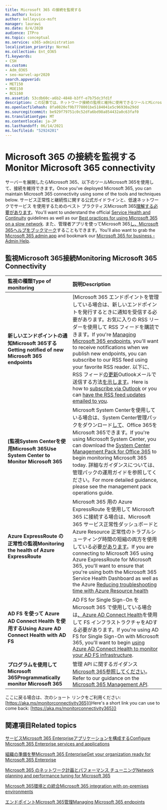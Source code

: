```yaml
---
title: Microsoft 365 の接続を監視する
ms.author: kvice
author: kelleyvice-msft
manager: laurawi
ms.date: 8/4/2020
audience: ITPro
ms.topic: conceptual
ms.service: o365-administration
localization_priority: Normal
ms.collection: Ent_O365
f1.keywords:
- CSH
ms.custom:
- Adm_O365
- seo-marvel-apr2020
search.appverid:
- MET150
- MOE150
- BCS160
ms.assetid: 53cdb60c-a6b2-4848-b3ff-e7b75dc3fd1f
description: この記事では、ネットワーク接続の監視と維持に使用できるツールとMicrosoft 365します。
ms.openlocfilehash: 8fa0820cf9b7778001be5184041e5c96930a29dd
ms.sourcegitcommit: be929f79751c0c52dfa6bd98a854432a0c63faf0
ms.translationtype: MT
ms.contentlocale: ja-JP
ms.lasthandoff: 06/14/2021
ms.locfileid: "52924201"
---
```

# <a name="monitor-microsoft-365-connectivity"></a><span data-ttu-id="ccad5-103">Microsoft 365 の接続を監視する</span><span class="sxs-lookup"><span data-stu-id="ccad5-103">Monitor Microsoft 365 connectivity</span></span>

<span data-ttu-id="ccad5-104">サーバーを展開したらMicrosoft 365、以下のツールMicrosoft 365を使用して、接続を維持できます。</span><span class="sxs-lookup"><span data-stu-id="ccad5-104">Once you've deployed Microsoft 365, you can maintain Microsoft 365 connectivity using some of the tools and techniques below.</span></span> <span data-ttu-id="ccad5-105">サービス正常性と継続性に関する[](/office365/servicedescriptions/office-365-platform-service-description/service-health-and-continuity)公式ガイドラインと、低速ネットワークでサービス を使用するためのベスト プラクティスMicrosoft 365[理解する必要があります](https://support.office.com/article/fd16c8d2-4799-4c39-8fd7-045f06640166)。</span><span class="sxs-lookup"><span data-stu-id="ccad5-105">You'll want to understand the official [Service Health and Continuity](/office365/servicedescriptions/office-365-platform-service-description/service-health-and-continuity) guidelines as well as our [Best practices for using Microsoft 365 on a slow network](https://support.office.com/article/fd16c8d2-4799-4c39-8fd7-045f06640166).</span></span> <span data-ttu-id="ccad5-106">また、管理者アプリを使ってMicrosoft 365[し、Microsoft 365](https://blogs.office.com/2015/03/13/administer-on-the-go-with-the-updated-office-365-admin-app/)[ヘルプをブックマーク](https://support.office.com/article/17d3ff3f-3601-466e-b5a1-482b31cfb791)することもできます。</span><span class="sxs-lookup"><span data-stu-id="ccad5-106">You'll also want to grab the [Microsoft 365 admin app](https://blogs.office.com/2015/03/13/administer-on-the-go-with-the-updated-office-365-admin-app/) and bookmark our [Microsoft 365 for business - Admin Help](https://support.office.com/article/17d3ff3f-3601-466e-b5a1-482b31cfb791).</span></span>
  
## <a name="monitoring-microsoft-365-connectivity"></a><span data-ttu-id="ccad5-107">監視Microsoft 365接続</span><span class="sxs-lookup"><span data-stu-id="ccad5-107">Monitoring Microsoft 365 Connectivity</span></span>

|<span data-ttu-id="ccad5-108">監視の種類</span><span class="sxs-lookup"><span data-stu-id="ccad5-108">Type of monitoring</span></span> |<span data-ttu-id="ccad5-109">説明</span><span class="sxs-lookup"><span data-stu-id="ccad5-109">Description</span></span> |
|:-----|:-----|
|<span data-ttu-id="ccad5-110">**新しいエンドポイントの通知Microsoft 365する**</span><span class="sxs-lookup"><span data-stu-id="ccad5-110">**Getting notified of new Microsoft 365 endpoints**</span></span> <br/> |<span data-ttu-id="ccad5-111">[Microsoft 365 エンドポイント[](https://support.office.com/article/99cab9d4-ef59-4207-9f2b-3728eb46bf9a)を管理している場合は、新しいエンドポイントを発行するときに通知を受信する必要があります。お気に入りの RSS リーダーを使用して RSS フィードを購読できます。</span><span class="sxs-lookup"><span data-stu-id="ccad5-111">If you're [Managing Microsoft 365 endpoints](https://support.office.com/article/99cab9d4-ef59-4207-9f2b-3728eb46bf9a), you'll want to receive notifications when we publish new endpoints, you can subscribe to our RSS feed using your favorite RSS reader.</span></span> <span data-ttu-id="ccad5-112">以下に、RSS フィード[の更新](https://go.microsoft.com/fwlink/p/?LinkId=532416)Outlookメールで送信する方法[を示します](https://go.microsoft.com/fwlink/p/?LinkId=532417)。</span><span class="sxs-lookup"><span data-stu-id="ccad5-112">Here is how to [subscribe via Outlook](https://go.microsoft.com/fwlink/p/?LinkId=532416) or you can [have the RSS feed updates emailed to you](https://go.microsoft.com/fwlink/p/?LinkId=532417).</span></span>  <br/> |
|<span data-ttu-id="ccad5-113">**[監視System Centerを使用Microsoft 365**</span><span class="sxs-lookup"><span data-stu-id="ccad5-113">**Use System Center to Monitor Microsoft 365**</span></span> <br/> |<span data-ttu-id="ccad5-114">Microsoft System Centerを使用している場合は、System Center管理パックをダウンロード[して](https://www.microsoft.com/download/details.aspx?id=43708)、Office 365をMicrosoft 365できます。</span><span class="sxs-lookup"><span data-stu-id="ccad5-114">If you're using Microsoft System Center, you can download the [System Center Management Pack for Office 365](https://www.microsoft.com/download/details.aspx?id=43708) to begin monitoring Microsoft 365 today.</span></span> <span data-ttu-id="ccad5-115">詳細なガイダンスについては、管理パックの運用ガイドを参照してください。</span><span class="sxs-lookup"><span data-stu-id="ccad5-115">For more detailed guidance, please see the management pack operations guide.</span></span> <br/> |
|<span data-ttu-id="ccad5-116">**Azure ExpressRoute の正常性の監視**</span><span class="sxs-lookup"><span data-stu-id="ccad5-116">**Monitoring the health of Azure ExpressRoute**</span></span> <br/> |<span data-ttu-id="ccad5-117">Microsoft 365 用の Azure ExpressRoute を使用して Microsoft 365 に接続する場合は、Microsoft 365 サービス正常性ダッシュボードと Azure Resource 正常性のトラブルシューティング時間の短縮の両方を使用している必要[があります](https://azure.microsoft.com/blog/reduce-troubleshooting-time-with-azure-resource-health/)。</span><span class="sxs-lookup"><span data-stu-id="ccad5-117">If you are connecting to Microsoft 365 using Azure ExpressRoute for Microsoft 365, you'll want to ensure that you're using both the Microsoft 365 Service Health Dashboard as well as the Azure [Reducing troubleshooting time with Azure Resource health](https://azure.microsoft.com/blog/reduce-troubleshooting-time-with-azure-resource-health/)</span></span> <br/> |
|<span data-ttu-id="ccad5-118">**AD FS を使って Azure AD Connect Health を使用する**</span><span class="sxs-lookup"><span data-stu-id="ccad5-118">**Using Azure AD Connect Health with AD FS**</span></span> <br/> |<span data-ttu-id="ccad5-119">AD FS for Single Sign-On を Microsoft 365 で使用している場合は[、Azure AD Connect Health](/azure/active-directory/hybrid/how-to-connect-health-adfs)を使用して FS インフラストラクチャをADする必要があります。</span><span class="sxs-lookup"><span data-stu-id="ccad5-119">If you're using AD FS for Single Sign-On with Microsoft 365, you'll want to begin [using Azure AD Connect Health to monitor your AD FS infrastructure](/azure/active-directory/hybrid/how-to-connect-health-adfs).</span></span>  <br/> |
|<span data-ttu-id="ccad5-120">**プログラムを使用してMicrosoft 365**</span><span class="sxs-lookup"><span data-stu-id="ccad5-120">**Programmatically monitor Microsoft 365**</span></span> <br/> |<span data-ttu-id="ccad5-121">管理 API に関するガイダンス[Microsoft 365参照してください](/office/office-365-management-api/office-365-management-apis-overview)。</span><span class="sxs-lookup"><span data-stu-id="ccad5-121">Refer to our guidance on the [Microsoft 365 Management API](/office/office-365-management-api/office-365-management-apis-overview).</span></span>  <br/> |

<span data-ttu-id="ccad5-122">ここに戻る場合は、次のショート リンクをご利用ください: [https://aka.ms/monitorconnectivity365]()</span><span class="sxs-lookup"><span data-stu-id="ccad5-122">Here's a short link you can use to come back: [https://aka.ms/monitorconnectivity365]()</span></span>
  
## <a name="related-topics"></a><span data-ttu-id="ccad5-123">関連項目</span><span class="sxs-lookup"><span data-stu-id="ccad5-123">Related topics</span></span>

[<span data-ttu-id="ccad5-124">サービスMicrosoft 365 Enterpriseアプリケーションを構成する</span><span class="sxs-lookup"><span data-stu-id="ccad5-124">Configure Microsoft 365 Enterprise services and applications</span></span>](configure-services-and-applications.md)
  
[<span data-ttu-id="ccad5-125">組織の準備を整Microsoft 365 Enterprise</span><span class="sxs-lookup"><span data-stu-id="ccad5-125">Get your organization ready for Microsoft 365 Enterprise</span></span>](get-your-organization-ready-for-office-365.md)
  
[<span data-ttu-id="ccad5-126">Microsoft 365 のネットワーク計画とパフォーマンス チューニング</span><span class="sxs-lookup"><span data-stu-id="ccad5-126">Network planning and performance tuning for Microsoft 365</span></span>](network-planning-and-performance.md)
  
[<span data-ttu-id="ccad5-127">Microsoft 365環境との統合</span><span class="sxs-lookup"><span data-stu-id="ccad5-127">Microsoft 365 integration with on-premises environments</span></span>](microsoft-365-integration.md)
  
[<span data-ttu-id="ccad5-128">エンドポイントMicrosoft 365管理</span><span class="sxs-lookup"><span data-stu-id="ccad5-128">Managing Microsoft 365 endpoints</span></span>](managing-office-365-endpoints.md)
